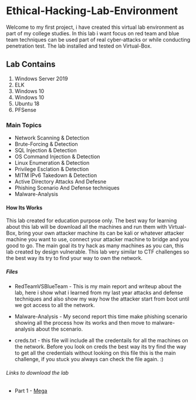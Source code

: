 # Ethical-Hacking-Lab-Environment
Welcome to my first project, i have created this virtual lab environment as part of my college studies.
In this lab i want focus on red team and blue team techniques can be used part of real cyber-attacks or while conducting penetration test.
The lab installed and tested on Virtual-Box.

## Lab Contains

1. Windows Server 2019
2. ELK
3. Windows 10
4. Windows 10
5. Ubuntu 18
6. PFSense

### Main Topics
* Network Scanning & Detection
* Brute-Forcing & Detection
* SQL Injection & Detection
* OS Command Injection & Detection
* Linux Enumeration & Detection
* Privilege Esclation & Detection
* MITM IPv6 Takedown & Detection
* Active Directory Attacks And Defesne
* Phishing Scenario And Defense techniques
* Malware-Analysis

#### How Its Works
This lab created for education purpose only.
The best way for learning about this lab will be download all the machines and run them with Virtual-Box, bring your own attacker machine its can be kali or whatever attacker machine you want to use, connect your attacker machine to bridge and you good to go.
The main goal its try hack as many machines as you can, this lab created by design vulnerable.
This lab very similar to CTF challenges so the best way its try to find your way to own the network.

##### Files

* RedTeamVSBlueTeam - This is my main report and writeup about the lab, here i show what i learned from my last year attacks and defense techniques and also show my way how the attacker start from boot until we got access to all the network.

* Malware-Analysis - My second report this time make phishing scenario showing all the process how its works and then move to malware-analysis about the scenario.

* creds.txt - this file will include all the credentails for all the machines on the network.
Before you look on creds the best way its try find the way to get all the credentials without looking on this file this is the main challenge, if you stuck you always can check the file again. :)

###### Links to download the lab

* Part 1 - [Mega](https://mega.nz/file/ANtQyTKQ#ldAi2YESjJqPSPEeTyACjWlcO0Gr3GPMAIj95R94JT4)


















